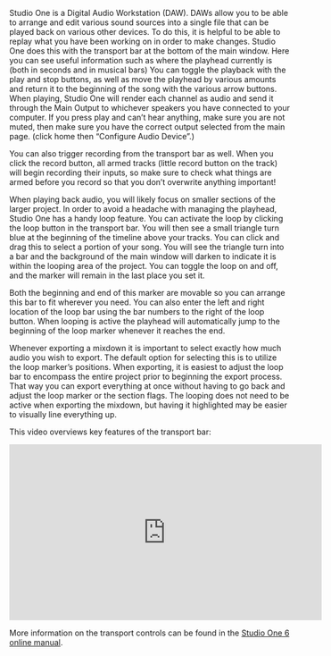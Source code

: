 Studio One is a Digital Audio Workstation (DAW). DAWs allow you to be able to arrange and edit various sound sources into a single file that can be played back on various other devices. To do this, it is helpful to be able to replay what you have been working on in order to make changes. Studio One does this with the transport bar at the bottom of the main window. Here you can see useful information such as where the playhead currently is (both in seconds and in musical bars) You can toggle the playback with the play and stop buttons, as well as move the playhead by various amounts and return it to the beginning of the song with the various arrow buttons. When playing, Studio One will render each channel as audio and send it through the Main Output to whichever speakers you have connected to your computer. If you press play and can’t hear anything, make sure you are not muted, then make sure you have the correct output selected from the main page. (click home then “Configure Audio Device”.)

You can also trigger recording from the transport bar as well. When you click the record button, all armed tracks (little record button on the track) will begin recording their inputs, so make sure to check what things are armed before you record so that you don’t overwrite anything important!

When playing back audio, you will likely focus on smaller sections of the larger project. In order to avoid a headache with managing the playhead, Studio One has a handy loop feature. You can activate the loop by clicking the loop button in the transport bar. You will then see a small triangle turn blue at the beginning of the timeline above your tracks. You can click and drag this to select a portion of your song. You will see the triangle turn into a bar and the background of the main window will darken to indicate it is within the looping area of the project. You can toggle the loop on and off, and the marker will remain in the last place you set it.

Both the beginning and end of this marker are movable so you can arrange this bar to fit wherever you need. You can also enter the left and right location of the loop bar using the bar numbers to the right of the loop button. When looping is active the playhead will automatically jump to the beginning of the loop marker whenever it reaches the end.

Whenever exporting a mixdown it is important to select exactly how much audio you wish to export. The default option for selecting this is to utilize the loop marker’s positions. When exporting, it is easiest to adjust the loop bar to encompass the entire project prior to beginning the export process. That way you can export everything at once without having to go back and adjust the loop marker or the section flags. The looping does not need to be active when exporting the mixdown, but having it highlighted may be easier to visually line everything up.

This video overviews key features of the transport bar:

<iframe width="560" height="315" src="https://www.youtube.com/embed/0-QpNX7xDjE" title="YouTube video player" frameborder="0" allow="accelerometer; autoplay; clipboard-write; encrypted-media; gyroscope; picture-in-picture; web-share" allowfullscreen></iframe>

More information on the transport controls can be found in the [Studio One 6 online manual](https://s1manual.presonus.com/StudioOneReferenceManual.htm#Fundamentals_Topics/Transport_Controls.htm?TocPath=Fundamentals%257C_____9). 
